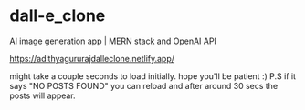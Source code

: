 # dall-e_clone
AI image generation app | MERN stack and OpenAI API


https://adithyagururajdalleclone.netlify.app/

might take a couple seconds to load initially. hope you'll be patient :)
P.S if it says "NO POSTS FOUND" you can reload and after around 30 secs the posts will appear.
